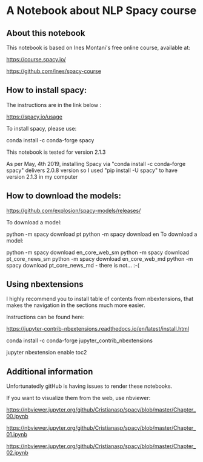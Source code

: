 # A Notebook about NLP Spacy course

## About this notebook

This notebook is based on Ines Montani's free online course, available at:

https://course.spacy.io/

https://github.com/ines/spacy-course

## How to install spacy:

The instructions are in the link below :

https://spacy.io/usage

To install spacy, please use:

conda install -c conda-forge spacy

This notebook is tested for version 2.1.3

As per May, 4th 2019, installing Spacy via "conda install -c conda-forge spacy" delivers 2.0.8 version so I used "pip install -U spacy" to have version 2.1.3 in my computer

## How to download the models:

https://github.com/explosion/spacy-models/releases/

To download a model:

python -m spacy download pt
python -m spacy download en
To download a model:

python -m spacy download en_core_web_sm
python -m spacy download pt_core_news_sm
python -m spacy download en_core_web_md
python -m spacy download pt_core_news_md - there is not... :-(

## Using nbextensions

I highly recommend you to install table of contents from nbextensions, that makes the navigation in the sections much more easier.

Instructions can be found here:

https://jupyter-contrib-nbextensions.readthedocs.io/en/latest/install.html

conda install -c conda-forge jupyter_contrib_nbextensions

jupyter nbextension enable toc2

## Additional information

Unfortunatedly gitHub is having issues to render these notebooks.

If you want to visualize them from the web, use nbviewer:

https://nbviewer.jupyter.org/github/Cristianasp/spacy/blob/master/Chapter_00.ipynb

https://nbviewer.jupyter.org/github/Cristianasp/spacy/blob/master/Chapter_01.ipynb

https://nbviewer.jupyter.org/github/Cristianasp/spacy/blob/master/Chapter_02.ipynb

